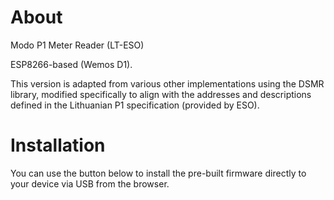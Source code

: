 # About

Modo P1 Meter Reader (LT-ESO)

ESP8266-based (Wemos D1).

This version is adapted from various other implementations using the DSMR library, modified specifically to align with the addresses and descriptions defined in the Lithuanian P1 specification (provided by ESO).


# Installation

You can use the button below to install the pre-built firmware directly to your device via USB from the browser.

<esp-web-install-button manifest="firmware/project-template.manifest.json"></esp-web-install-button>

<script type="module" src="https://unpkg.com/esp-web-tools@10/dist/web/install-button.js?module"></script>
